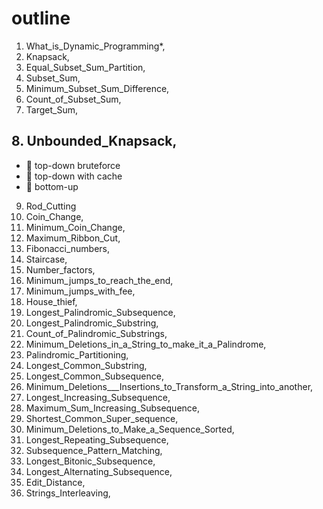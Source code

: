 # outline

1. What_is_Dynamic_Programming\*,
2. Knapsack,
3. Equal_Subset_Sum_Partition,
4. Subset_Sum,
5. Minimum_Subset_Sum_Difference,
6. Count_of_Subset_Sum,
7. Target_Sum,
## 8. Unbounded_Knapsack,

- 🍏 top-down bruteforce
- 🔴 top-down with cache
- 🔴 bottom-up

9. Rod_Cutting
10. Coin_Change,
11. Minimum_Coin_Change,
12. Maximum_Ribbon_Cut,
13. Fibonacci_numbers,
14. Staircase,
15. Number_factors,
16. Minimum_jumps_to_reach_the_end,
17. Minimum_jumps_with_fee,
18. House_thief,
19. Longest_Palindromic_Subsequence,
20. Longest_Palindromic_Substring,
21. Count_of_Palindromic_Substrings,
22. Minimum_Deletions_in_a_String_to_make_it_a_Palindrome,
23. Palindromic_Partitioning,
24. Longest_Common_Substring,
25. Longest_Common_Subsequence,
26. Minimum_Deletions\_\_\_Insertions_to_Transform_a_String_into_another,
27. Longest_Increasing_Subsequence,
28. Maximum_Sum_Increasing_Subsequence,
29. Shortest_Common_Super_sequence,
30. Minimum_Deletions_to_Make_a_Sequence_Sorted,
31. Longest_Repeating_Subsequence,
32. Subsequence_Pattern_Matching,
33. Longest_Bitonic_Subsequence,
34. Longest_Alternating_Subsequence,
35. Edit_Distance,
36. Strings_Interleaving,
